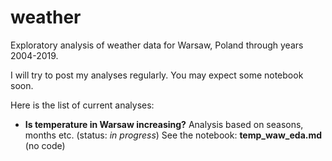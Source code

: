 # weather
Exploratory analysis of weather data for Warsaw, Poland through years 2004-2019.

I will try to post my analyses regularly. You may expect some notebook soon.

Here is the list of current analyses:

* __Is temperature in Warsaw increasing?__ Analysis based on seasons, months etc. (status: _in progress_) See the notebook: __temp_waw_eda.md__ (no code)
